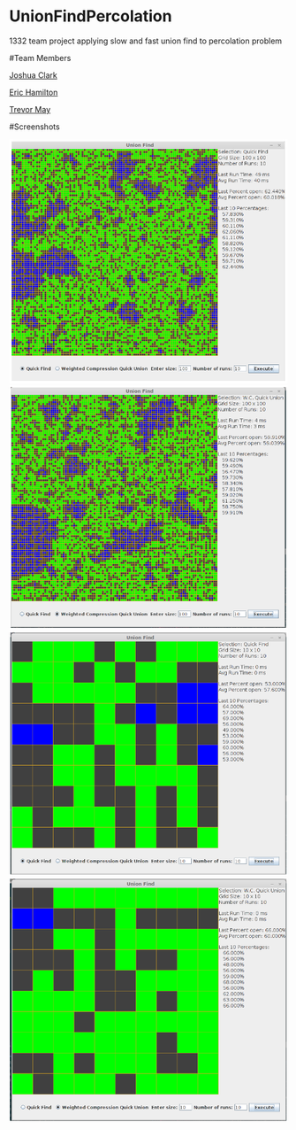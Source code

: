 UnionFindPercolation
====================

1332 team project applying slow and fast union find to percolation problem

#Team Members

[Joshua Clark](https://github.com/jshmtthwclrk)

[Eric Hamilton](https://github.com/eham30)

[Trevor May](https://github.com/jacketattack)


#Screenshots

![100x100 Grid Solved with Quick Find (Slower)](screenshots/100QF.png "100x100 Grid Solved with Quick Find (Slower)")
![100x100 Grid Solved with Weighted Compression Quick Union (Faster)](screenshots/100WCQU.png "100x100 Grid Solved with Weighted Compression Quick Union (Faster)")
![10x10 Grid Solved with Quick Find (Slower)](screenshots/10QF.png "10x10 Grid Solved with Quick Find (Slower)")
![10x10 Grid Solved with Weighted Compression Quick Union (Faster)](screenshots/10WCQU.png "10x10 Grid Solved with Weighted Compression Quick Union (Faster)")
